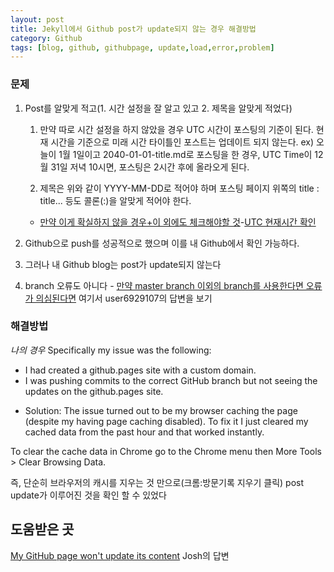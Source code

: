 ```yaml
---
layout: post
title: Jekyll에서 Github post가 update되지 않는 경우 해결방법
category: Github 
tags: [blog, github, githubpage, update,load,error,problem]
---
```


### 문제

1. Post를 알맞게 적고(1. 시간 설정을 잘 알고 있고 2. 제목을 알맞게 적었다) 
	1. 만약 따로 시간 설정을 하지 않았을 경우 UTC 시간이 포스팅의 기준이 된다. 현재 시간을 기준으로 미래 시간 타이틀인 포스트는 업데이트 되지 않는다. 
	ex) 오늘이 1월 1일이고 2040-01-01-title.md로 포스팅을 한 경우,  UTC Time이 12월 31일 저녁 10시면, 포스팅은 2시간 후에 올라오게 된다.

	2. 제목은 위와 같이 YYYY-MM-DD로 적어야 하며 포스팅 페이지 위쪽의 title : title... 등도 콜론(:)을 알맞게 적어야 한다. 

	- [만약 이게 확실하지 않을 경우+이 외에도 체크해야할 것](https://stackoverflow.com/questions/30625044/jekyll-post-not-generated)-[UTC 현재시간 확인](https://time.is/UTC)


2. Github으로 push를 성공적으로 했으며 이를 내 Github에서 확인 가능하다. 

3. 그러나 내 Github blog는 post가 update되지 않는다

4. branch 오류도 아니다 - [만약 master branch 이외의 branch를 사용한다면 오류가 의심된다면](https://stackoverflow.com/questions/24713112/my-github-page-wont-update-its-content)
여기서 user6929107의 답변을 보기

### 해결방법
*나의 경우*
Specifically my issue was the following:

- I had created a github.pages site with a custom domain.
- I was pushing commits to the correct GitHub branch but not seeing the updates on the github.pages site.

* Solution: The issue turned out to be my browser caching the page (despite my having page caching disabled). To fix it I just cleared my cached data from the past hour and that worked instantly.

To clear the cache data in Chrome go to the Chrome menu then More Tools > Clear Browsing Data.

즉, 단순히 브라우저의 캐시를 지우는 것 만으로(크롬:방문기록 지우기 클릭) post update가 이루어진 것을 확인 할 수 있었다


## 도움받은 곳
[My GitHub page won't update its content](https://stackoverflow.com/questions/24713112/my-github-page-wont-update-its-content) 
Josh의 답변

